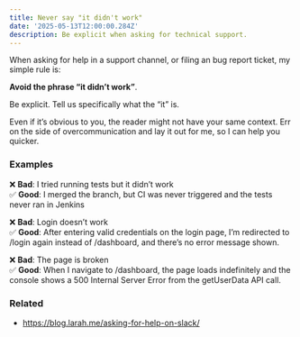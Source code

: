 ```yaml
---
title: Never say "it didn't work"
date: '2025-05-13T12:00:00.284Z'
description: Be explicit when asking for technical support.
---
```


When asking for help in a support channel, or filing an bug report ticket, my simple rule is:

**Avoid the phrase “it didn’t work”**.

Be explicit. Tell us specifically what the “it” is.

Even if it’s obvious to you, the reader might not have your same context. Err on the side of overcommunication and lay it out for me, so I can help you quicker.

### Examples

❌ **Bad**: I tried running tests but it didn’t work\
✅ **Good**: I merged the branch, but CI was never triggered and the tests never ran in Jenkins

❌ **Bad**: Login doesn’t work\
✅ **Good**: After entering valid credentials on the login page, I’m redirected to /login again instead of /dashboard, and there’s no error message shown.

❌ **Bad**: The page is broken\
✅ **Good**: When I navigate to /dashboard, the page loads indefinitely and the console shows a 500 Internal Server Error from the getUserData API call.

### Related

- https://blog.larah.me/asking-for-help-on-slack/
